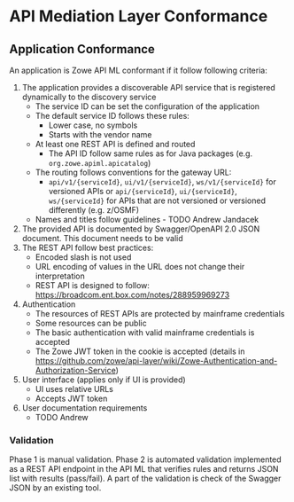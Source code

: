 # API Mediation Layer Conformance

## Application Conformance

An application is Zowe API ML conformant if it follow following criteria:

1. The application provides a discoverable API service that is registered dynamically to the discovery service
   - The service ID can be set the configuration of the application
   - The default service ID follows these rules:
     - Lower case, no symbols
     - Starts with the vendor name
   - At least one REST API is defined and routed
     - The API ID follow same rules as for Java packages (e.g. `org.zowe.apiml.apicatalog`)
   - The routing follows conventions for the gateway URL:
     - `api/v1/{serviceId}`, `ui/v1/{serviceId}`, `ws/v1/{serviceId}` for versioned APIs or `api/{serviceId}`, `ui/{serviceId}`, `ws/{serviceId}` for APIs that are not versioned or versioned differently (e.g. z/OSMF)
   - Names and titles follow guidelines - TODO Andrew Jandacek
2. The provided API is documented by Swagger/OpenAPI 2.0 JSON document. This document needs to be valid
3. The REST API follow best practices:
   - Encoded slash is not used
   - URL encoding of values in the URL does not change their interpretation
   - REST API is designed to follow: https://broadcom.ent.box.com/notes/288959969273
4. Authentication
   - The resources of REST APIs are protected by mainframe credentials
   - Some resources can be public
   - The basic authentication with valid mainframe credentials is accepted
   - The Zowe JWT token in the cookie is accepted (details in https://github.com/zowe/api-layer/wiki/Zowe-Authentication-and-Authorization-Service)
5. User interface (applies only if UI is provided)
   - UI uses relative URLs
   - Accepts JWT token
6. User documentation requirements
   - TODO Andrew  

### Validation 

Phase 1 is manual validation. Phase 2 is automated validation implemented as a REST API endpoint in the API ML that verifies rules and returns JSON list with results (pass/fail). A part of the validation is check of the Swagger JSON by an existing tool.
